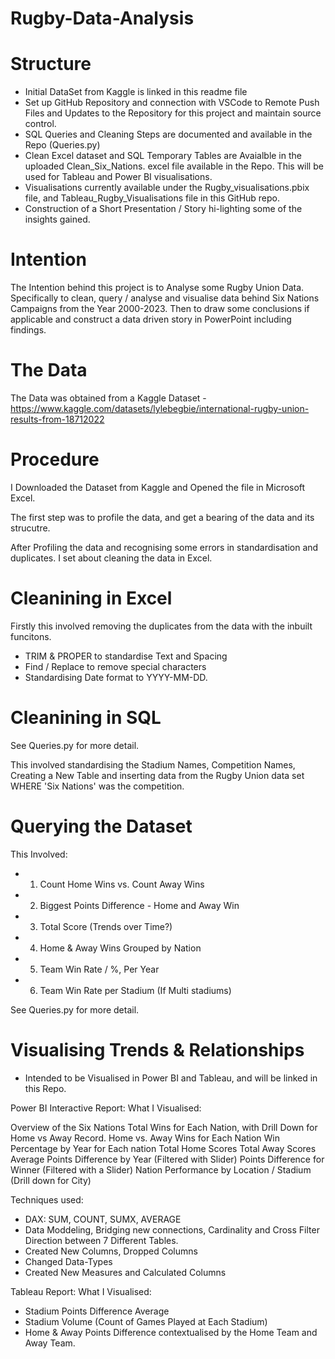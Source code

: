 # Rugby-Data-Analysis

# Structure
- Initial DataSet from Kaggle is linked in this readme file
- Set up GitHub Repository and connection with VSCode to Remote Push Files and Updates to the Repository for this project and maintain source control. 
- SQL Queries and Cleaning Steps are documented and available in the Repo (Queries.py)
- Clean Excel dataset and SQL Temporary Tables are Avaialble in the uploaded Clean_Six_Nations. excel file available in the Repo. This will be used for Tableau and Power BI visualisations.
- Visualisations currently available under the Rugby_visualisations.pbix file, and Tableau_Rugby_Visualisations file in this GitHub repo.
- Construction of a Short Presentation / Story hi-lighting some of the insights gained.

# Intention
The Intention behind this project is to Analyse some Rugby Union Data. 
Specifically to clean, query / analyse and visualise data behind Six Nations Campaigns from the Year 2000-2023. Then to draw some conclusions if applicable and construct a data driven story in PowerPoint including findings. 

# The Data
The Data was obtained from a Kaggle Dataset - https://www.kaggle.com/datasets/lylebegbie/international-rugby-union-results-from-18712022

# Procedure

I Downloaded the Dataset from Kaggle and Opened the file in Microsoft Excel. 

The first step was to profile the data, and get a bearing of the data and its strucutre. 

After Profiling the data and recognising some errors in standardisation and duplicates. I set about cleaning the data in Excel.

# Cleanining in Excel

Firstly this involved removing the duplicates from the data with the inbuilt funcitons. 
- TRIM & PROPER to standardise Text and Spacing
- Find / Replace to remove special characters
- Standardising Date format to YYYY-MM-DD.

# Cleanining in SQL

See Queries.py for more detail.

This involved standardising the Stadium Names, Competition Names, Creating a New Table and inserting data from the Rugby Union data set WHERE 'Six Nations' was the competition. 

# Querying the Dataset
This Involved:
- 1. Count Home Wins vs. Count Away Wins 
- 2. Biggest Points Difference - Home and Away Win 
- 3. Total Score (Trends over Time?)
- 4. Home & Away Wins Grouped by Nation 
- 5. Team Win Rate / %, Per Year 
- 6. Team Win Rate per Stadium (If Multi stadiums)

See Queries.py for more detail.


# Visualising Trends & Relationships

- Intended to be Visualised in Power BI and Tableau, and will be linked in this Repo.

Power BI Interactive Report:
What I Visualised:

Overview of the Six Nations 
Total Wins for Each Nation, with Drill Down for Home vs Away Record.
Home vs. Away Wins for Each Nation
Win Percentage by Year for Each nation
Total Home Scores
Total Away Scores
Average Points Difference by Year (Filtered with Slider)
Points Difference for Winner (Filtered with a Slider)
Nation Performance by Location / Stadium (Drill down for City)


Techniques used:
- DAX: SUM, COUNT, SUMX, AVERAGE
- Data Moddeling, Bridging new connections, Cardinality and Cross Filter Direction between 7 Different Tables.
- Created New Columns, Dropped Columns
- Changed Data-Types
- Created New Measures and Calculated Columns

Tableau Report:
What I Visualised:
- Stadium Points Difference Average
- Stadium Volume (Count of Games Played at Each Stadium)
- Home & Away Points Difference contextualised by the Home Team and Away Team.


  

